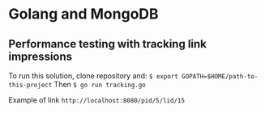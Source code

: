 # Golang and MongoDB
## Performance testing with tracking link impressions

To run this solution, clone repository and:
`$ export GOPATH=$HOME/path-to-this-project`
Then
`$ go run tracking.go`

Example of link
`http://localhost:8080/pid/5/lid/15`
